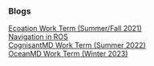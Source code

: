 ### Blogs

[Ecoation Work Term (Summer/Fall 2021)](http://www.dlakhiani.com/Ecoation-Work-Term-Report/)
<br>
[Navigation in ROS](https://www.dlakhiani.com/navigation_robot/)
<br>
[CognisantMD Work Term (Summer 2022)](https://www.dlakhiani.com/CognisantMD-Work-Term-Report/)
<br>
[OceanMD Work Term (Winter 2023)](https://www.dlakhiani.com/OceanMD-Work-Term-Report/)
